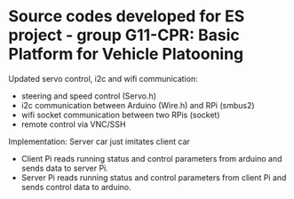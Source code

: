 # Source codes developed for ES project - group G11-CPR: Basic Platform for Vehicle Platooning

Updated servo control, i2c and wifi communication:
- steering and speed control (Servo.h)
- i2c communication between Arduino (Wire.h) and RPi (smbus2)
- wifi socket communication between two RPis (socket)
- remote control via VNC/SSH

Implementation: Server car just imitates client car
- Client Pi reads running status and control parameters from arduino and sends data to server Pi.
- Server Pi reads running status and control parameters from client Pi and sends control data to arduino.






